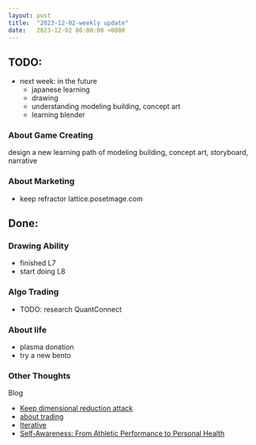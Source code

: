 ```yaml
---
layout: post
title:  "2023-12-02-weekly update"
date:   2023-12-02 06:00:00 +0800
---
```


## TODO:
* next week: in the future
    * japanese learning
    * drawing
    * understanding modeling building, concept art
    * learning blender

### About Game Creating
design a new learning path of modeling building, concept art, storyboard, narrative

### About Marketing
* keep refractor lattice.posetmage.com

## Done:


### Drawing Ability
* finished L7
* start doing L8

### Algo Trading
* TODO: research QuantConnect

### About life
* plasma donation
* try a new bento

### Other Thoughts
Blog
* [Keep dimensional reduction attack](https://lattice.posetmage.com/2023/12/02/dimensional-reduction-attack.html)
* [about trading](https://lattice.posetmage.com/2023/12/01/about-trading.html)
* [Iterative](https://lattice.posetmage.com/2023/11/30/Iterative.html)
* [Self-Awareness: From Athletic Performance to Personal Health](https://lattice.posetmage.com/2023/11/29/Self-Awareness.html)